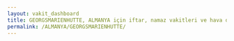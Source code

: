 ```yaml
---
layout: vakit_dashboard
title: GEORGSMARIENHUTTE, ALMANYA için iftar, namaz vakitleri ve hava durumu - ilçe/eyalet seç
permalink: /ALMANYA/GEORGSMARIENHUTTE/
---
```


<script type="text/javascript">
  var GLOBAL_COUNTRY = 'ALMANYA';
  var GLOBAL_CITY = 'GEORGSMARIENHUTTE';
  var GLOBAL_STATE = '';
  var lat = 72;
  var lon = 21;
</script>
